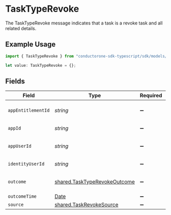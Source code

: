 # TaskTypeRevoke

The TaskTypeRevoke message indicates that a task is a revoke task and all related details.

## Example Usage

```typescript
import { TaskTypeRevoke } from "conductorone-sdk-typescript/sdk/models/shared";

let value: TaskTypeRevoke = {};
```

## Fields

| Field                                                                                         | Type                                                                                          | Required                                                                                      | Description                                                                                   |
| --------------------------------------------------------------------------------------------- | --------------------------------------------------------------------------------------------- | --------------------------------------------------------------------------------------------- | --------------------------------------------------------------------------------------------- |
| `appEntitlementId`                                                                            | *string*                                                                                      | :heavy_minus_sign:                                                                            | The ID of the app entitlement.                                                                |
| `appId`                                                                                       | *string*                                                                                      | :heavy_minus_sign:                                                                            | The ID of the app.                                                                            |
| `appUserId`                                                                                   | *string*                                                                                      | :heavy_minus_sign:                                                                            | The ID of the app user.                                                                       |
| `identityUserId`                                                                              | *string*                                                                                      | :heavy_minus_sign:                                                                            | The ID of the user.                                                                           |
| `outcome`                                                                                     | [shared.TaskTypeRevokeOutcome](../../../sdk/models/shared/tasktyperevokeoutcome.md)           | :heavy_minus_sign:                                                                            | The outcome of the revoke.                                                                    |
| `outcomeTime`                                                                                 | [Date](https://developer.mozilla.org/en-US/docs/Web/JavaScript/Reference/Global_Objects/Date) | :heavy_minus_sign:                                                                            | N/A                                                                                           |
| `source`                                                                                      | [shared.TaskRevokeSource](../../../sdk/models/shared/taskrevokesource.md)                     | :heavy_minus_sign:                                                                            | N/A                                                                                           |